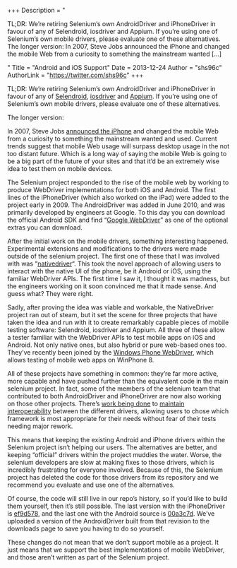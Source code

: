 +++
Description = "<p>TL;DR: We’re retiring Selenium’s own AndroidDriver and iPhoneDriver in favour of any of Selendroid, iosdriver and Appium. If you’re using one of Selenium’s own mobile drivers, please evaluate one of these alternatives. The longer version: In 2007, Steve Jobs announced the iPhone and changed the mobile Web from a curiosity to something the mainstream wanted […]</p>"
Title = "Android and iOS Support"
Date = 2013-12-24
Author = "shs96c"
AuthorLink = "https://twitter.com/shs96c"
+++

<p>TL;DR: We&#8217;re retiring Selenium&#8217;s own AndroidDriver and iPhoneDriver in favour of any of <a href="http://selendroid.io/">Selendroid</a>, <a href="http://ios-driver.github.io/ios-driver/">iosdriver</a> and <a href="http://appium.io/">Appium</a>. If you&#8217;re using one of Selenium&#8217;s own mobile drivers, please evaluate one of these alternatives.</p>
<p>The longer version:</p>
<p>In 2007, Steve Jobs <a href="http://www.apple.com/pr/library/2007/01/09Apple-Reinvents-the-Phone-with-iPhone.html">announced the iPhone</a> and changed the mobile Web from a curiosity to something the mainstream wanted and used. Current trends suggest that mobile Web usage will surpass desktop usage in the not too distant future. Which is a long way of saying the mobile Web is going to be a big part of the future of your sites and that it&#8217;d be an extremely wise idea to test them on mobile devices.</p>
<p>The Selenium project responded to the rise of the mobile web by working to produce WebDriver implementations for both iOS and Android. The first lines of the iPhoneDriver (which also worked on the iPad) were added to the project early in 2009. The AndroidDriver was added in June 2010, and was primarily developed by engineers at Google. To this day you can download the official Android SDK and find &#8220;<a href="http://android-developers.blogspot.com/2011/10/introducing-android-webdriver.html">Google WebDriver</a>&#8221; as one of the optional extras you can download.</p>
<p>After the initial work on the mobile drivers, something interesting happened. Experimental extensions and modifications to the drivers were made outside of the selenium project. The first one of these that I was involved with was &#8220;<a href="https://code.google.com/p/nativedriver/">nativedriver</a>&#8220;. This took the novel approach of allowing users to interact with the native UI of the phone, be it Android or iOS, using the familiar WebDriver APIs. The first time I saw it, I thought it was madness, but the engineers working on it soon convinced me that it made sense. And guess what? They were right.</p>
<p>Sadly, after proving the idea was viable and workable, the NativeDriver project ran out of steam, but it set the scene for three projects that have taken the idea and run with it to create remarkably capable pieces of mobile testing software: Selendroid, iosdriver and Appium. All three of these allow a tester familiar with the WebDriver APIs to test mobile apps on iOS and Android. Not only native ones, but also hybrid or pure web-based ones too. They&#8217;ve recently been joined by the <a href="http://winphonewebdriver.codeplex.com/">Windows Phone WebDriver</a>, which allows testing of mobile web apps on WinPhone 8.</p>
<p>All of these projects have something in common: they&#8217;re far more active, more capable and have pushed further than the equivalent code in the main selenium project. In fact, some of the members of the selenium team that contributed to both AndroidDriver and iPhoneDriver are now also working on those other projects. There&#8217;s <a href="http://sauceio.com/index.php/2013/09/the-mobile-json-wire-protocol-workshop/">work being done</a> to <a href="https://code.google.com/p/selenium/source/browse?repo=mobile">maintain interoperability</a> between the different drivers, allowing users to chose which framework is most appropriate for their needs without fear of their tests needing major rework.</p>
<p>This means that keeping the existing Android and iPhone drivers within the Selenium project isn&#8217;t helping our users. The alternatives are better, and keeping &#8220;official&#8221; drivers within the project muddies the water. Worse, the selenium developers are slow at making fixes to those drivers, which is incredibly frustrating for everyone involved. Because of this, the Selenium project has deleted the code for those drivers from its repository and we recommend you evaluate and use one of the alternatives.</p>
<p>Of course, the code will still live in our repo&#8217;s history, so if you&#8217;d like to build them yourself, then it&#8217;s still possible. The last version with the iPhoneDriver is <a href="https://code.google.com/p/selenium/source/detail?r=ef9d5787e5e136ecb4a31b0cf53a1fd17e252cf3">ef9d578</a>, and the last one with the Android source is <a href="https://code.google.com/p/selenium/source/detail?r=00a3c7df9fb4109e1f99b5f7bee5f5df74fb876a">00a3c7d</a>. We&#8217;ve uploaded a version of the AndroidDriver built from that revision to the downloads page to save you having to do so yourself.</p>
<p>These changes do not mean that we don&#8217;t support mobile as a project. It just means that we support the best implementations of mobile WebDriver, and those aren&#8217;t written as part of the Selenium project.</p>

